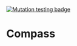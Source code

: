 [![Mutation testing badge](https://img.shields.io/endpoint?style=flat&url=https%3A%2F%2Fbadge-api.stryker-mutator.io%2Fapi%2Fgithub.com%2Fhugo-vrijswijk%2Fcompass%2Fmaster)](https://stryker-mutator.github.io)

# Compass
